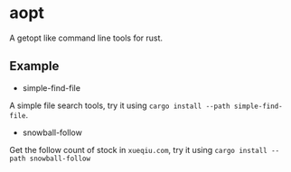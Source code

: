 # aopt

A getopt like command line tools for rust.

## Example

- simple-find-file

A simple file search tools, try it using `cargo install --path simple-find-file`.

- snowball-follow

Get the follow count of stock in `xueqiu.com`, try it using `cargo install --path snowball-follow`